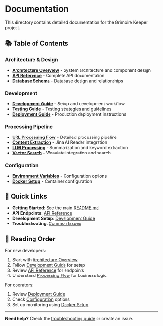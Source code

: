 # Documentation

This directory contains detailed documentation for the Grimoire Keeper project.

## 📚 Table of Contents

### Architecture & Design
- [**Architecture Overview**](architecture.md) - System architecture and component design
- [**API Reference**](api-reference.md) - Complete API documentation
- [**Database Schema**](database-schema.md) - Database design and relationships

### Development
- [**Development Guide**](development.md) - Setup and development workflow
- [**Testing Guide**](testing.md) - Testing strategies and guidelines
- [**Deployment Guide**](deployment.md) - Production deployment instructions

### Processing Pipeline
- [**URL Processing Flow**](processing-flow.md) - Detailed processing pipeline
- [**Content Extraction**](content-extraction.md) - Jina AI Reader integration
- [**LLM Processing**](llm-processing.md) - Summarization and keyword extraction
- [**Vector Search**](vector-search.md) - Weaviate integration and search

### Configuration
- [**Environment Variables**](configuration.md) - Configuration options
- [**Docker Setup**](docker-setup.md) - Container configuration

## 🚀 Quick Links

- **Getting Started**: See the main [README.md](../README.md)
- **API Endpoints**: [API Reference](api-reference.md)
- **Development Setup**: [Development Guide](development.md)
- **Troubleshooting**: [Common Issues](troubleshooting.md)

## 📖 Reading Order

For new developers:
1. Start with [Architecture Overview](architecture.md)
2. Follow [Development Guide](development.md) for setup
3. Review [API Reference](api-reference.md) for endpoints
4. Understand [Processing Flow](processing-flow.md) for business logic

For operators:
1. Review [Deployment Guide](deployment.md)
2. Check [Configuration](configuration.md) options
3. Set up monitoring using [Docker Setup](docker-setup.md)

---

**Need help?** Check the [troubleshooting guide](troubleshooting.md) or create an issue.